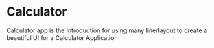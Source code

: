 # Calculator
Calculator app is the introduction for using many linerlayout to create a beautiful UI for a Calculator Application
